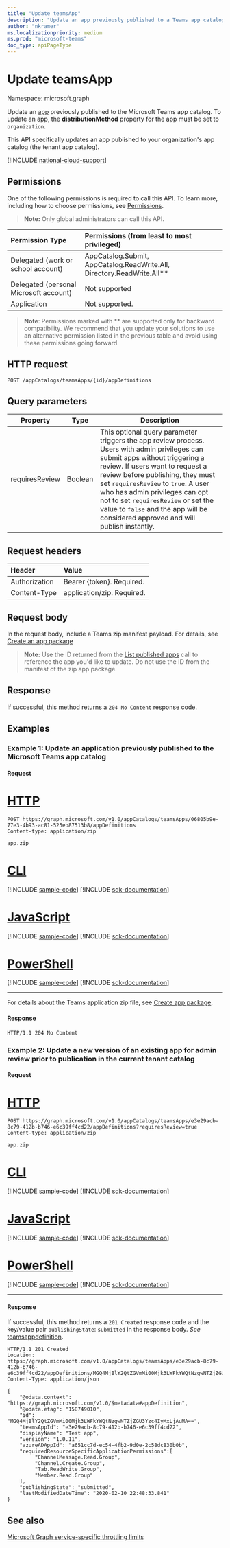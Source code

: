 ```yaml
---
title: "Update teamsApp"
description: "Update an app previously published to a Teams app catalog. "
author: "nkramer"
ms.localizationpriority: medium
ms.prod: "microsoft-teams"
doc_type: apiPageType
---
```


# Update teamsApp

Namespace: microsoft.graph

Update an [app](../resources/teamsapp.md) previously published to the Microsoft Teams app catalog. To update an app, the **distributionMethod** property for the app must be set to `organization`.

This API specifically updates an app published to your organization's app catalog (the tenant app catalog).

[!INCLUDE [national-cloud-support](../../includes/all-clouds.md)]

## Permissions

One of the following permissions is required to call this API. To learn more, including how to choose permissions, see [Permissions](/graph/permissions-reference).

>**Note:** Only global administrators can call this API.

| Permission Type                        | Permissions (from least to most privileged)|
|:----------------------------------     |:-------------|
| Delegated (work or school account)     | AppCatalog.Submit, AppCatalog.ReadWrite.All, Directory.ReadWrite.All** |
| Delegated (personal Microsoft account) | Not supported|
| Application                            | Not supported. |

> **Note**: Permissions marked with ** are supported only for backward compatibility. We recommend that you update your solutions to use an alternative permission listed in the previous table and avoid using these permissions going forward.

## HTTP request

<!-- { "blockType": "ignored" } -->

```http
POST /appCatalogs/teamsApps/{id}/appDefinitions
```

## Query parameters

|Property|Type|Description|
|----|----|----|
|requiresReview| Boolean | This optional query parameter triggers the app review process. Users with admin privileges can submit apps without triggering a review. If users want to request a review before publishing, they must set  `requiresReview` to `true`. A user who has admin privileges can opt not to set `requiresReview` or set the value to `false`  and the app will be considered approved and will publish instantly.|

## Request headers

| Header        | Value           |
|:--------------|:--------------  |
| Authorization | Bearer {token}. Required.  |
| Content-Type  | application/zip. Required. |

## Request body

In the request body, include a Teams zip manifest payload. For details, see [Create an app package](/microsoftteams/platform/concepts/apps/apps-package)

>**Note:** Use the ID returned from the [List published apps](./appcatalogs-list-teamsapps.md) call to reference the app you'd like to update. Do not use the ID from the manifest of the zip app package.

## Response

If successful, this method returns a `204 No Content` response code.

## Examples

### Example 1: Update an application previously published to the Microsoft Teams app catalog

#### Request

# [HTTP](#tab/http)
<!-- {
  "blockType": "request",
  "name": "update_teamsapp_v1_e1"
}-->

```http
POST https://graph.microsoft.com/v1.0/appCatalogs/teamsApps/06805b9e-77e3-4b93-ac81-525eb87513b8/appDefinitions
Content-type: application/zip

app.zip
```

# [CLI](#tab/cli)
[!INCLUDE [sample-code](../includes/snippets/cli/update-teamsapp-v1-e1-cli-snippets.md)]
[!INCLUDE [sdk-documentation](../includes/snippets/snippets-sdk-documentation-link.md)]

# [JavaScript](#tab/javascript)
[!INCLUDE [sample-code](../includes/snippets/javascript/update-teamsapp-v1-e1-javascript-snippets.md)]
[!INCLUDE [sdk-documentation](../includes/snippets/snippets-sdk-documentation-link.md)]

# [PowerShell](#tab/powershell)
[!INCLUDE [sample-code](../includes/snippets/powershell/update-teamsapp-v1-e1-powershell-snippets.md)]
[!INCLUDE [sdk-documentation](../includes/snippets/snippets-sdk-documentation-link.md)]

---

For details about the Teams application zip file, see [Create app package](/microsoftteams/platform/concepts/apps/apps-package).

#### Response

<!-- {
  "blockType": "response"
}-->
```http
HTTP/1.1 204 No Content
```

### Example 2: Update a new version of an existing app for admin review prior to publication in the current tenant catalog

#### Request


# [HTTP](#tab/http)
<!-- {
  "blockType": "request",
  "name": "update_teamsapp_v1_e2"
}-->

```http
POST https://graph.microsoft.com/v1.0/appCatalogs/teamsApps/e3e29acb-8c79-412b-b746-e6c39ff4cd22/appDefinitions?requiresReview=true
Content-type: application/zip

app.zip
```

# [CLI](#tab/cli)
[!INCLUDE [sample-code](../includes/snippets/cli/update-teamsapp-v1-e2-cli-snippets.md)]
[!INCLUDE [sdk-documentation](../includes/snippets/snippets-sdk-documentation-link.md)]

# [JavaScript](#tab/javascript)
[!INCLUDE [sample-code](../includes/snippets/javascript/update-teamsapp-v1-e2-javascript-snippets.md)]
[!INCLUDE [sdk-documentation](../includes/snippets/snippets-sdk-documentation-link.md)]

# [PowerShell](#tab/powershell)
[!INCLUDE [sample-code](../includes/snippets/powershell/update-teamsapp-v1-e2-powershell-snippets.md)]
[!INCLUDE [sdk-documentation](../includes/snippets/snippets-sdk-documentation-link.md)]

---

#### Response

If successful, this method returns a `201 Created` response code and the key/value pair `publishingState`: `submitted` in the response body. *See* [teamsappdefinition](../resources/teamsappdefinition.md).

<!-- {
  "blockType": "response",
  "@odata.type": "microsoft.graph.teamsApp",
  "truncated": true
} -->

```http
HTTP/1.1 201 Created
Location: https://graph.microsoft.com/v1.0/appCatalogs/teamsApps/e3e29acb-8c79-412b-b746-e6c39ff4cd22/appDefinitions/MGQ4MjBlY2QtZGVmMi00Mjk3LWFkYWQtNzgwNTZjZGU3Yzc4IyMxLjAuMA==
Content-Type: application/json

{
    "@odata.context": "https://graph.microsoft.com/v1.0/$metadata#appDefinition",
    "@odata.etag": "158749010",
    "id": "MGQ4MjBlY2QtZGVmMi00Mjk3LWFkYWQtNzgwNTZjZGU3Yzc4IyMxLjAuMA==",
    "teamsAppId": "e3e29acb-8c79-412b-b746-e6c39ff4cd22",
    "displayName": "Test app",
    "version": "1.0.11",
    "azureADAppId": "a651cc7d-ec54-4fb2-9d0e-2c58dc830b0b",
    "requiredResourceSpecificApplicationPermissions":[
         "ChannelMessage.Read.Group",
         "Channel.Create.Group",
         "Tab.ReadWrite.Group",
         "Member.Read.Group"
    ],
    "publishingState": "submitted",
    "lastModifiedDateTime": "2020-02-10 22:48:33.841"
}
```

## See also

[Microsoft Graph service-specific throttling limits](/graph/throttling-limits#microsoft-teams-service-limits)
